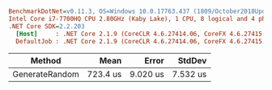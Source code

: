 ``` ini

BenchmarkDotNet=v0.11.3, OS=Windows 10.0.17763.437 (1809/October2018Update/Redstone5)
Intel Core i7-7700HQ CPU 2.80GHz (Kaby Lake), 1 CPU, 8 logical and 4 physical cores
.NET Core SDK=2.2.203
  [Host]     : .NET Core 2.1.9 (CoreCLR 4.6.27414.06, CoreFX 4.6.27415.01), 64bit RyuJIT
  DefaultJob : .NET Core 2.1.9 (CoreCLR 4.6.27414.06, CoreFX 4.6.27415.01), 64bit RyuJIT


```
|         Method |     Mean |    Error |   StdDev |
|--------------- |---------:|---------:|---------:|
| GenerateRandom | 723.4 us | 9.020 us | 7.532 us |
